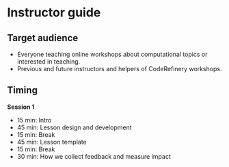 # Instructor guide


## Target audience

- Everyone teaching online workshops about computational topics or interested in teaching.
- Previous and future instructors and helpers of CodeRefinery workshops.


## Timing

**Session 1**
- 15 min: Intro
- 45 min: Lesson design and development
- 15 min: Break
- 45 min: Lesson template
- 15 min: Break
- 30 min: How we collect feedback and measure impact
